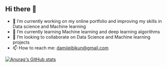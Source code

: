 ## Hi there 👋


- 🔭 I’m currently working on my online portfolio and improving my skills in Data science and Machine learning
- 🌱 I’m currently learning Machine learning and deep learning algorithms
- 👯 I’m looking to collaborate on Data Science and Machine learning projects
- 📫 How to reach me: damiieibikun@gmail.com



[![Anurag's GitHub stats](https://github-readme-stats.vercel.app/api?username=Damiieibikun)](https://github.com/anuraghazra/github-readme-stats)
